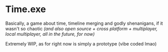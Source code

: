 # Time.exe

Basically, a game about time, timeline merging and godly shenanigans, if it wasn't so chaotic 
*(and also open source + cross platform + multiplayer, local multiplayer, all in the future, for now)*

Extremely WIP, as for right now is simply a prototype (vibe coded lmao)
